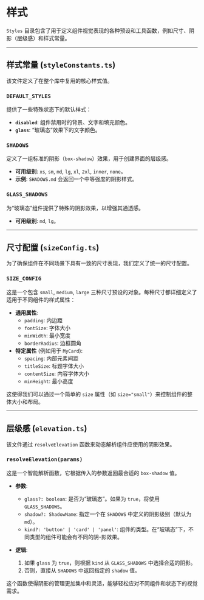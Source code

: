 # 样式

`Styles` 目录包含了用于定义组件视觉表现的各种预设和工具函数，例如尺寸、阴影（层级感）和样式常量。

---

## 样式常量 (`styleConstants.ts`)

该文件定义了在整个库中复用的核心样式值。

### `DEFAULT_STYLES`

提供了一些特殊状态下的默认样式：

-   **`disabled`**: 组件禁用时的背景、文字和填充颜色。
-   **`glass`**: “玻璃态”效果下的文字颜色。

### `SHADOWS`

定义了一组标准的阴影（`box-shadow`）效果，用于创建界面的层级感。

-   **可用级别**: `xs`, `sm`, `md`, `lg`, `xl`, `2xl`, `inner`, `none`。
-   **示例**: `SHADOWS.md` 会返回一个中等强度的阴影样式。

### `GLASS_SHADOWS`

为“玻璃态”组件提供了特殊的阴影效果，以增强其通透感。

-   **可用级别**: `md`, `lg`。

---

## 尺寸配置 (`sizeConfig.ts`)

为了确保组件在不同场景下具有一致的尺寸表现，我们定义了统一的尺寸配置。

### `SIZE_CONFIG`

这是一个包含 `small`, `medium`, `large` 三种尺寸预设的对象。每种尺寸都详细定义了适用于不同组件的样式属性：

-   **通用属性**:
    -   `padding`: 内边距
    -   `fontSize`: 字体大小
    -   `minWidth`: 最小宽度
    -   `borderRadius`: 边框圆角
-   **特定属性** (例如用于 `MyCard`):
    -   `spacing`: 内部元素间距
    -   `titleSize`: 标题字体大小
    -   `contentSize`: 内容字体大小
    -   `minHeight`: 最小高度

这使得我们可以通过一个简单的 `size` 属性（如 `size="small"`）来控制组件的整体大小和布局。

---

## 层级感 (`elevation.ts`)

该文件通过 `resolveElevation` 函数来动态解析组件应使用的阴影效果。

### `resolveElevation(params)`

这是一个智能解析函数，它根据传入的参数返回最合适的 `box-shadow` 值。

-   **参数**:
    -   `glass?: boolean`: 是否为“玻璃态”。如果为 `true`，将使用 `GLASS_SHADOWS`。
    -   `shadow?: ShadowName`: 指定一个在 `SHADOWS` 中定义的阴影级别（默认为 `md`）。
    -   `kind?: 'button' | 'card' | 'panel'`: 组件的类型。在“玻璃态”下，不同类型的组件可能会有不同的阴-影效果。

-   **逻辑**:
    1.  如果 `glass` 为 `true`，则根据 `kind` 从 `GLASS_SHADOWS` 中选择合适的阴影。
    2.  否则，直接从 `SHADOWS` 中返回指定的 `shadow` 值。

这个函数使得阴影的管理更加集中和灵活，能够轻松应对不同组件和状态下的视觉需求。
